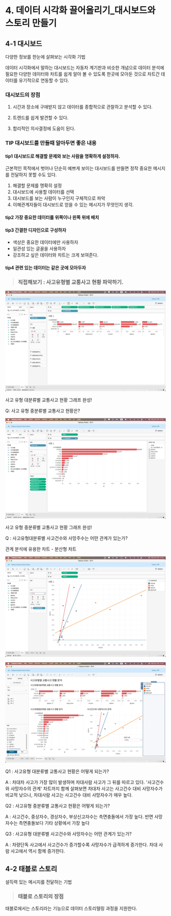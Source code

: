 # 4. 데이터 시각화 끌어올리기_대시보드와 스토리 만들기

## 4-1 대시보드
다양한 정보를 한눈에 살펴보는 시각화 기법


데이터 시각화에서 말하는 대시보드는 자동차 계기판과 비슷한 개념으로 데이터 분석에 필요한 다양한 데이터와 차트를 쉽게 알아 볼 수 있도록 한곳에 모아둔 것으로 차트간 데이터를 유기적으로 연동할 수 있다.

### 대시보드의 장점
1. 시간과 장소에 구애받지 않고 데이터를 종합적으로 관찰하고 분석할 수 있다.

2. 트렌드를 쉽게 발견할 수 있다.

3. 합리적인 의사결정에 도움이 된다.

### TIP 대시보드를 만들때 알아두면 좋은 내용

#### tip1 대시보드로 해결할 문제와 보는 사람을 명확하게 설정하자.
근본적인 목적에서 벗어나 단순히 예쁘게 보이는 대시보드를 만들면 정작 중요한 메시지를 전달하지 못할 수도 있다.

1. 해결할 문제를 명확히 설정
2. 대시보드에 사용할 데이터를 선택
3. 대시보드를 보는 사람이 누구인지 구체적으로 파악
4. 이해관계자들이 대시보드로 얻을 수 있는 메시지가 무엇인지 생각.

#### tip2 가장 중요한 데이터를 위쪽이나 왼쪽 위에 배치

#### tip3 간결한 디자인으로 구성하자

- 색상은 중요한 데이터에만 사용하자
- 일관성 있는 글꼴을 사용하자
- 강조하고 싶은 데이터와 차트는 크게 보여준다.

#### tip4 관련 있는 데이터는 같은 곳에 모아두자


> ### 직접해보기 : 사고유형별 교통사고 현황 파악하기.

![alt text](image.png)

사고 유형 대분류별 교통사고 현황 그래프 완성!

Q: 사고 유형 중분류별 교통사고 현황은?

![alt text](image-1.png)

사고 유형 중분류별 교통사고 현황 그래프 완성!

Q : 사고유형대분류별 사고건수와 사망주수는 어떤 관계가 있는가?

관계 분석에 유용한 차트 - 분산형 차트

![alt text](image-2.png)

![alt text](image-3.png)

Q1 : 사고유형 대분류별 교통사고 현황은 어떻게 되는가?

A : 차대차 사고가 가장 많이 발생하며 차대사람 사고가 그 뒤를 따르고 있다. '사고건수와 사망자수의 관계' 차트까지 함께 살펴보면 차대차 사고는 사고건수 대비 사망자수가 비교적 낮으나, 차대사람 사고는 사고건수 대비 사망자수가 매우 높다.

Q2 : 사고유형 중분류별 교통사고 현황은 어떻게 되는가?

A : 사고건수, 중상자수, 경상자수, 부상신고자수는 측면충돌에서 가장 높다. 반면 사망자수는 측면충돌보다 기타 상황에서 가장 높다

Q3 : 사고유형 대분류별 사고건수와 사망자수는 어떤 관계가 있는가?

A : 차량단독 사고에서 사고건수가 증가할수록 사망자수가 급격하게 증가한다. 차대 사람 사고에서 역시 함께 증가한다.

## 4-2 태블로 스토리
설득력 있는 메시지를 전달하는 기법

> ### 태블로 스토리의 장점
태블로에서는 스토리라는 기능으로 데이터 스토리텔링 과정을 지원한다.